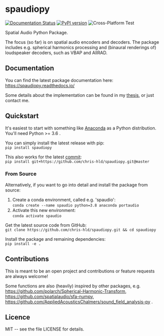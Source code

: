 # spaudiopy
 [![Documentation Status](https://readthedocs.org/projects/spaudiopy/badge/?version=latest)](https://spaudiopy.readthedocs.io/en/latest/?badge=latest)
 [![PyPI version](https://badge.fury.io/py/spaudiopy.svg)](https://pypi.org/project/spaudiopy/)
![Cross-Platform Test](https://github.com/chris-hld/spaudiopy/workflows/Cross-Platform%20Test/badge.svg)

Spatial Audio Python Package.

The focus (so far) is on spatial audio encoders and decoders.
The package includes e.g. spherical harmonics processing and (binaural renderings of) loudspeaker decoders, such as VBAP and AllRAD.

## Documentation

You can find the latest package documentation here:  
https://spaudiopy.readthedocs.io/

Some details about the implementation can be found in my [thesis](https://doi.org/10.13140/RG.2.2.11905.20323), or just contact me.

## Quickstart

It's easiest to start with something like [Anaconda](https://www.anaconda.com/distribution/) as a Python distribution.
You'll need Python >= 3.6 .

You can simply install the latest release with pip:  
  `pip install spaudiopy`

This also works for the latest [commit](https://github.com/chris-hld/spaudiopy/):  
  `pip install git+https://github.com/chris-hld/spaudiopy.git@master`

### From Source

Alternatively, if you want to go into detail and install the package from source:

1. Create a conda environment, called e.g. 'spaudio':  
  `conda create --name spaudio python=3.8 anaconda portaudio`
2. Activate this new environment:  
  `conda activate spaudio`
  
Get the latest source code from GitHub:  
  `git clone https://github.com/chris-hld/spaudiopy.git && cd spaudiopy`

Install the package and remaining dependencies:  
  `pip install -e . ` 


## Contributions

This is meant to be an open project and contributions or feature requests are always welcome!

Some functions are also (heavily) inspired by other packages, e.g. https://github.com/polarch/Spherical-Harmonic-Transform, https://github.com/spatialaudio/sfa-numpy, https://github.com/AppliedAcousticsChalmers/sound_field_analysis-py .

## Licence

MIT -- see the file LICENSE for details.
